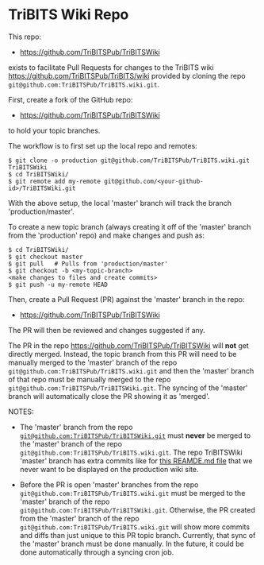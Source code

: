 # TriBITS Wiki Repo

This repo:

* https://github.com/TriBITSPub/TriBITSWiki

exists to facilitate Pull Requests for changes to the TriBITS wiki https://github.com/TriBITSPub/TriBITS/wiki provided by cloning the repo `git@github.com:TriBITSPub/TriBITS.wiki.git`.

First, create a fork of the GitHub repo:

* https://github.com/TriBITSPub/TriBITSWiki

to hold your topic branches.

The workflow is to first set up the local repo and remotes:

```
$ git clone -o production git@github.com/TriBITSPub/TriBITS.wiki.git TriBITSWiki
$ cd TriBITSWiki/
$ git remote add my-remote git@github.com/<your-github-id>/TriBITSWiki.git
```

With the above setup, the local 'master' branch will track the branch 'production/master'.

To create a new topic branch (always creating it off of the 'master' branch from the 'production' repo) and make changes and push as:

```
$ cd TriBITSWiki/
$ git checkout master
$ git pull   # Pulls from 'production/master'
$ git checkout -b <my-topic-branch>
<make changes to files and create commits>
$ git push -u my-remote HEAD
```

Then, create a Pull Request (PR) against the 'master' branch in the repo:

* https://github.com/TriBITSPub/TriBITSWiki

The PR will then be reviewed and changes suggested if any.

The PR in the repo https://github.com/TriBITSPub/TriBITSWiki will **not** get directly merged.  Instead, the topic branch from this PR will need to be manually merged to the 'master' branch of the repo `git@github.com:TriBITSPub/TriBITS.wiki.git` and then the 'master' branch of that repo must be manually merged to the repo `git@github.com:TriBITSPub/TriBITSWiki.git`.  The syncing of the 'master' branch will automatically close the PR showing it as 'merged'.

NOTES:

* The 'master' branch from the repo [`git@github.com:TriBITSPub/TriBITSWiki.git`](https://github.com/TriBITSPub/TriBITSWiki) must **never** be merged to the 'master' branch of the repo `git@github.com:TriBITSPub/TriBITS.wiki.git`.  The repo TriBITSWiki 'master' branch has extra commits like for [this REAMDE.md file](https://github.com/TriBITSPub/TriBITSWiki/edit/master/README.md) that we never want to be displayed on the production wiki site.

* Before the PR is open 'master' branches from the repo `git@github.com:TriBITSPub/TriBITS.wiki.git` must be merged to the 'master' branch of the repo `git@github.com:TriBITSPub/TriBITSWiki.git`.  Otherwise, the PR created from the 'master' branch of the repo `git@github.com:TriBITSPub/TriBITS.wiki.git` will show more commits and diffs than just unique to this PR topic branch.  Currently, that sync of the 'master' branch must be done manually.  In the future, it could be done automatically through a syncing cron job.
